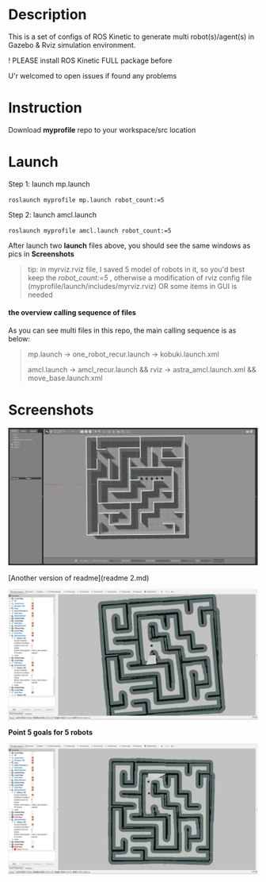 # Description

This is a set of configs of ROS Kinetic to generate multi robot(s)/agent(s) in Gazebo & Rviz simulation environment.

! PLEASE install ROS Kinetic FULL package before

U'r welcomed to open issues if found any problems



# Instruction

Download **myprofile** repo to your workspace/src location



# Launch

Step 1: launch mp.launch

`roslaunch myprofile mp.launch robot_count:=5`

Step 2: launch amcl.launch

`roslaunch myprofile amcl.launch robot_count:=5`

After launch two **launch** files above, you should see the same windows as pics in **Screenshots**

> tip: in myrviz.rviz file, I saved 5 model of robots in it, so you'd best keep the *robot_count:=5* , otherwise  a modification of rviz config file (myprofile/launch/includes/myrviz.rviz) OR some items in GUI is needed



####  the overview calling sequence of files

As you can see multi files in this repo, the main calling sequence is as below:

> mp.launch -> one_robot_recur.launch ->  kobuki.launch.xml
>
> amcl.launch -> amcl_recur.launch && rviz ->  astra_amcl.launch.xml && move_base.launch.xml 



# Screenshots



![gazebo](./readme.assets/image-20201012101022913.png)

[Another version of readme](readme 2.md)



![image-20201012101105756](./readme.assets/image-20201012101105756.png)



**Point 5 goals for 5 robots**

![image-20201012102059190](./readme.assets/image-20201012102059190.png)



